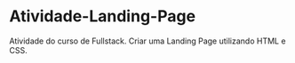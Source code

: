 # Atividade-Landing-Page
Atividade do curso de Fullstack. Criar uma Landing Page utilizando HTML e CSS.

